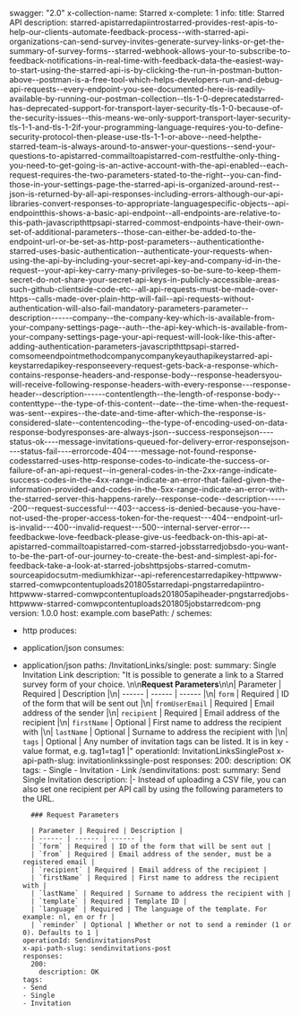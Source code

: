 swagger: "2.0"
x-collection-name: Starred
x-complete: 1
info:
  title: Starred API
  description: starred-apistarredapiintrostarred-provides-rest-apis-to-help-our-clients-automate-feedback-process--with-starred-api-organizations-can-send-survey-invites-generate-survey-links-or-get-the-summary-of-survey-forms--starred-webhook-allows-your-to-subscribe-to-feedback-notifications-in-real-time-with-feedback-data-the-easiest-way-to-start-using-the-starred-api-is-by-clicking-the-run-in-postman-button-above--postman-is-a-free-tool-which-helps-developers-run-and-debug-api-requests--every-endpoint-you-see-documented-here-is-readily-available-by-running-our-postman-collection--tls-1-0-deprecatedstarred-has-deprecated-support-for-transport-layer-security-tls-1-0-because-of-the-security-issues--this-means-we-only-support-transport-layer-security-tls-1-1-and-tls-1-2if-your-programming-language-requires-you-to-define-security-protocol-then-please-use-tls-1-1-or-above--need-helpthe-starred-team-is-always-around-to-answer-your-questions--send-your-questions-to-apistarred-commailtoapistarred-com-restfulthe-only-thing-you-need-to-get-going-is-an-active-account-with-the-api-enabled--each-request-requires-the-two-parameters-stated-to-the-right--you-can-find-those-in-your-settings-page-the-starred-api-is-organized-around-rest--json-is-returned-by-all-api-responses-including-errors-although-our-api-libraries-convert-responses-to-appropriate-languagespecific-objects--api-endpointthis-shows-a-basic-api-endpoint--all-endpoints-are-relative-to-this-path-javascripthttpsapi-starred-commost-endpoints-have-their-own-set-of-additional-parameters--those-can-either-be-added-to-the-endpoint-url-or-be-set-as-http-post-parameters--authenticationthe-starred-uses-basic-authentication--authenticate-your-requests-when-using-the-api-by-including-your-secret-api-key-and-company-id-in-the-request--your-api-key-carry-many-privileges-so-be-sure-to-keep-them-secret-do-not-share-your-secret-api-keys-in-publicly-accessible-areas-such-github-clientside-code-etc--all-api-requests-must-be-made-over-https--calls-made-over-plain-http-will-fail--api-requests-without-authentication-will-also-fail-mandatory-parameters-parameter--description------company--the-company-key-which-is-available-from-your-company-settings-page--auth--the-api-key-which-is-available-from-your-company-settings-page-your-api-request-will-look-like-this-after-adding-authentication-parameters-javascripthttpsapi-starred-comsomeendpointmethodcompanycompanykeyauthapikeystarred-api-keystarredapikey-responseevery-request-gets-back-a-response-which-contains-response-headers-and-response-body--response-headersyou-will-receive-following-response-headers-with-every-response---response-header--description------contentlength--the-length-of-response-body--contenttype--the-type-of-this-content--date--the-time-when-the-request-was-sent--expires--the-date-and-time-after-which-the-response-is-considered-slate--contentencoding--the-type-of-encoding-used-on-data-response-bodyresponses-are-always-json--success-responsejson----status-ok----message-invitations-queued-for-delivery-error-responsejson----status-fail----errorcode-404----message-not-found-response-codesstarred-uses-http-response-codes-to-indicate-the-success-or-failure-of-an-api-request--in-general-codes-in-the-2xx-range-indicate-success-codes-in-the-4xx-range-indicate-an-error-that-failed-given-the-information-provided-and-codes-in-the-5xx-range-indicate-an-error-with-the-starred-server-this-happens-rarely--response-code--description------200--request-successful---403--access-is-denied-because-you-have-not-used-the-proper-access-token-for-the-request---404--endpoint-url-is-invalid---400--invalid-request---500--internal-server-error---feedbackwe-love-feedback-please-give-us-feedback-on-this-api-at-apistarred-commailtoapistarred-com-starred-jobsstarredjobsdo-you-want-to-be-the-part-of-our-journey-to-create-the-best-and-simplest-api-for-feedback-take-a-look-at-starred-jobshttpsjobs-starred-comutm-sourceapidocsutm-mediumkhizar--api-referencestarredapikey-httpwww-starred-comwpcontentuploads201805starredapi-pngstarredapiintro-httpwww-starred-comwpcontentuploads201805apiheader-pngstarredjobs-httpwww-starred-comwpcontentuploads201805jobstarredcom-png
  version: 1.0.0
host: example.com
basePath: /
schemes:
- http
produces:
- application/json
consumes:
- application/json
paths:
  /InvitationLinks/single:
    post:
      summary: Single Invitation Link
      description: "It is possible to generate a link to a Starred survey form of
        your choice. \n\n**Request Parameters**\n\n| Parameter | Required | Description
        |\n| ------ | ------ | ------ |\n| `form` | Required | ID of the form that
        will be sent out |\n| `fromUserEmail` | Required | Email address of the sender
        |\n| `recipient` | Required | Email address of the recipient |\n| `firstName`
        | Optional | First name to address the recipient with |\n| `lastName` | Optional
        | Surname to address the recipient with |\n| `tags` | Optional | Any number
        of invitation tags can be listed. It is in key - value format, e.g. tag1=tag1
        |"
      operationId: InvitationLinksSinglePost
      x-api-path-slug: invitationlinkssingle-post
      responses:
        200:
          description: OK
      tags:
      - Single
      - Invitation
      - Link
  /sendinvitations:
    post:
      summary: Send Single Invitation
      description: |-
        Instead of uploading a CSV file, you can also set one recipient per API call by using the following parameters to the URL.

        ### Request Parameters

        | Parameter | Required | Description |
        | ------ | ------ | ------ |
        | `form` | Required | ID of the form that will be sent out |
        | `from` | Required | Email address of the sender, must be a registered email |
        | `recipient` | Required | Email address of the recipient |
        | `firstName` | Required | First name to address the recipient with |
        | `lastName` | Required | Surname to address the recipient with |
        | `template` | Required | Template ID |
        | `language` | Required | The language of the template. For example: nl, en or fr |
        | `reminder` | Optional | Whether or not to send a reminder (1 or 0). Defaults to 1 |
      operationId: SendinvitationsPost
      x-api-path-slug: sendinvitations-post
      responses:
        200:
          description: OK
      tags:
      - Send
      - Single
      - Invitation